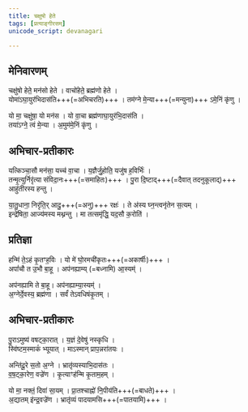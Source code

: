 ```yaml
---
title: चक्षुषो हेते
tags: [प्रत्याङ्गीरसम्]
unicode_script: devanagari

---
```


## मेनिवारणम्
चक्षु॑षो हेते॒ मन॑सो हेते । वाचो॑हेते॒ ब्रह्म॑णो हेते ।  
योमा॑ऽघा॒युर॑भिदास॑ति+++(=अभिचरति)+++ । तम॑ग्ने मे॒न्या+++(=मन्युना)+++ ऽमे॒निं कृ॑णु ।

यो मा॒ चक्षु॑षा॒ यो मन॑स । यो वा॒चा ब्रह्म॑णाघा॒युर॑भि॒दास॑ति ।  
तया॑ऽग्ने॒ त्वं मे॒न्या । अ॒मुम॑मे॒निं कृ॑णु ।

## अभिचार-प्रतीकारः
यत्किञ्चा॒सौ मन॑सा॒ यच्च॑ वा॒चा । य॒ज्ञैर्जु॒होति॒ यजु॑ष ह॒विर्भिः॑ ।  
तन्मृ॒त्युर्निरृ॑त्या संविदा॒नः+++(=समाहितः)+++ । पु॒रा दि॒ष्टाद्+++(=दैवात् तदनुकूलाद्)+++ आहु॑तीरस्य हन्तु ।

या॒तु॒धाना॒ निरृ॑ति॒र् आदु॒+++(=अनु)+++ रक्षः॑ । ते अ॑स्य घ्न॒न्त्वनृ॑तेन स॒त्यम् ।  
इन्द्रे॑षिता॒ आज्य॑मस्य मथ्नन्तु । मा तत्समृ॑द्धि॒ यद॒सौ क॒रोति॑ ।

## प्रतिज्ञा
हन्मि॑ ते॒ऽहं  कृ॒तꣳह॒विः । यो मे॑ घो॒रमची॑कृतः+++(=अकार्षीः)+++ ।  
अपां॑चौ त उ॒भौ बा॒हू । अप॑नह्याम्य् (=बध्नामि) आ॒स्यम्॑ ।

अप॑नह्यामि ते बा॒हू। अप॑नह्याम्या॒स्यम्॑ ।  
अ॒ग्नेर्दे॒वस्य॒ ब्रह्म॑णा । सर्वं॑ तेऽवधिषंकृ॒तम् ।

## अभिचार-प्रतीकारः
पु॒राऽमुष्य॑ वषट्का॒रात् । य॒ज्ञं दे॒वेषु॑ नस्कृधि ।  
स्वि॑ष्टम॒स्माकं॑ भ्यूयात् । माऽस्मान् प्राप॒न्नरा॑तयः ।

अन्ति॑दू॒रे स॒तो अ॒ग्ने । भ्रातृ॑व्यस्याभि॒दास॑तः ।  
व॒ष॒ट्का॒रेण॒ वज्रे॑ण । कृ॒त्याꣳह॑न्मि कृ॒ताम॒हम् ।

यो मा॒ नक्तं॒ दिवा॑ सा॒यम् । प्रा॒तश्चाह्नो॑ नि॒पीय॑ति+++(=बाधते)+++ ।  
अ॒द्यातम् इ॑न्द्र॒वज्रे॑ण । भ्रातृ॑व्यं पादयामसि+++(=पातयामि)+++ ।
